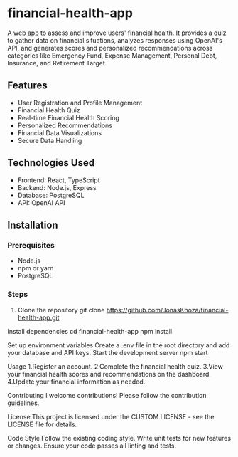 # financial-health-app

A web app to assess and improve users' financial health. It provides a quiz to gather data on financial situations, analyzes responses using OpenAI's API, and generates scores and personalized recommendations across categories like Emergency Fund, Expense Management, Personal Debt, Insurance, and Retirement Target.

## Features

- User Registration and Profile Management
- Financial Health Quiz
- Real-time Financial Health Scoring
- Personalized Recommendations
- Financial Data Visualizations
- Secure Data Handling


## Technologies Used

- Frontend: React, TypeScript
- Backend: Node.js, Express
- Database: PostgreSQL
- API: OpenAI API


## Installation

### Prerequisites

- Node.js
- npm or yarn
- PostgreSQL

### Steps

1. Clone the repository
   git clone https://github.com/JonasKhoza/financial-health-app.git

Install dependencies
cd financial-health-app
npm install

Set up environment variables Create a .env file in the root directory and add your database and API keys.
Start the development server
npm start

Usage
1.Register an account.
2.Complete the financial health quiz.
3.View your financial health scores and recommendations on the dashboard.
4.Update your financial information as needed.


Contributing
I welcome contributions!
Please follow the contribution guidelines.

License
This project is licensed under the CUSTOM LICENSE - see the LICENSE file for details.

Code Style
Follow the existing coding style.
Write unit tests for new features or changes.
Ensure your code passes all linting and tests.
